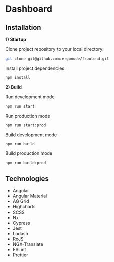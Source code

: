 # Dashboard

## Installation

**1) Startup**

Clone project repository to your local directory:

```bash
git clone git@github.com:ergonode/frontend.git
```

Install project dependencies:

```bash
npm install
```

**2) Build**

Run development mode

```bash
npm run start
```

Run production mode

```bash
npm run start:prod
```
Build development mode

```bash
npm run build
```
Build production mode

```bash
npm run build:prod
```
## Technologies

- Angular
- Angular Material
- AG Grid
- Highcharts
- SCSS
- Nx
- Cypress
- Jest
- Lodash
- RxJS
- NGX-Translate
- ESLint
- Prettier
